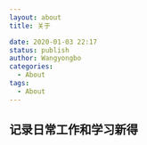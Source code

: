 ```yaml
---
layout: about
title: 关于

date: 2020-01-03 22:17
status: publish
author: Wangyongbo
categories: 
  - About
tags: 
  - About
---
```


##  记录日常工作和学习新得
